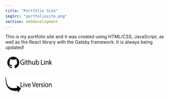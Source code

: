 ```yaml
---
title: "Portfolio Site"
imgSrc: "portfoliosite.png"
section: webdevelopment
---
```


This is my portfolio site and it was created using HTML/CSS, JavaScript, as well as the React library with the Gatsby framework. It is always being updated!

<a href='https://github.com/devinnarula/portfolio-site' target='_blank'>
<img src='https://raw.githubusercontent.com/devinnarula/portfolio-site/master/src/img/githublink.png' width="150" height="50" border-radius=20px>
</a>
<br/>
<br/>
<a href='/' target='_blank'>
<img src='https://raw.githubusercontent.com/devinnarula/portfolio-site/master/src/img/livelink.png' width="150" height="50">
</a>